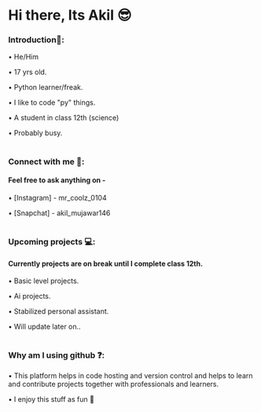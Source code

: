 # Hi there, Its Akil 😎



### Introduction📍:


• He/Him


• 17 yrs old.


• Python learner/freak.


• I like to code "py" things.


• A student in class 12th (science)


• Probably busy.


#


### Connect with me 📲:

#### Feel free to ask anything on -


• [Instagram] - mr_coolz_0104


• [Snapchat] - akil_mujawar146


#




### Upcoming projects 💻:


#### Currently projects are on break until I complete class 12th.


• Basic level projects.


• Ai projects.


• Stabilized personal assistant.


• Will update later on..


#



### Why am I using github ❓:


• This platform helps in code hosting and version control and helps to learn and contribute projects together with professionals and learners.


• I enjoy this stuff as fun 🙂
